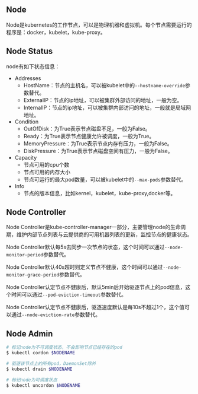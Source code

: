 ## Node

Node是kubernetes的工作节点，可以是物理机器和虚拟机。每个节点需要运行的程序是：docker，kubelet，kube-proxy。

## Node Status

node有如下状态信息：

- Addresses
    - HostName：节点的主机名，可以被kubelet中的`--hostname-override`参数替代。
    - ExternalIP：节点的ip地址，可以被集群外部访问的地址，一般为空。
    - InternalIP：节点的ip地址，可以被集群内部访问的地址，一般就是局域网地址。
- Condition
    - OutOfDisk：为True表示节点磁盘不足，一般为False。
    - Ready：为True表示节点健康允许被调度，一般为True。
    - MemoryPressure：为True表示节点内存有压力，一般为False。
    - DiskPressure：为True表示节点磁盘空间有压力，一般为False。
- Capacity
    - 节点可用的cpu个数
    - 节点可用的内存大小
    - 节点可运行的最大pod数量，可以被kubelet中的`--max-pods`参数替代。
- Info
    - 节点的版本信息，比如kernel，kubelet，kube-proxy,docker等。

## Node Controller

Node Controller是kube-controller-manager一部分，主要管理node的生命周期，维护内部节点列表与云提供商的可用机器列表的更新，监控节点的健康状态。

Node Controller默认每5s去同步一次节点的状态，这个时间可以通过`--node-monitor-period`参数替代。

Node Controller默认40s超时则定义节点不健康，这个时间可以通过`--node-monitor-grace-period`参数替代。

Node Controller认定节点不健康后，默认5min后开始驱逐节点上的pod信息，这个时间可以通过`--pod-eviction-timeout`参数替代。

Node Controller认定节点不健康后，驱逐速度默认是每10s不超过1个，这个值可以通过`--node-eviction-rate`参数替代。

## Node Admin

```bash
# 标记node为不可调度状态，不会影响节点已经存在的pod
$ kubectl cordon $NODENAME

# 驱逐该节点上的所有pod，DaemonSet除外
$ kubectl drain $NODENAME

# 标记node为可调度状态
$ kubectl uncordon $NODENAME
```
